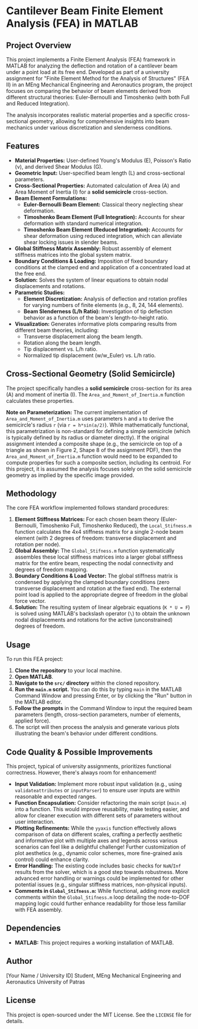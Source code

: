 # Cantilever Beam Finite Element Analysis (FEA) in MATLAB

## Project Overview

This project implements a Finite Element Analysis (FEA) framework in MATLAB for analyzing the deflection and rotation of a cantilever beam under a point load at its free end. Developed as part of a university assignment for "Finite Element Method for the Analysis of Structures" (FEA II) in an MEng Mechanical Engineering and Aeronautics program, the project focuses on comparing the behavior of beam elements derived from different structural theories: Euler-Bernoulli and Timoshenko (with both Full and Reduced Integration).

The analysis incorporates realistic material properties and a specific cross-sectional geometry, allowing for comprehensive insights into beam mechanics under various discretization and slenderness conditions.

## Features

*   **Material Properties:** User-defined Young's Modulus (E), Poisson's Ratio (ν), and derived Shear Modulus (G).
*   **Geometric Input:** User-specified beam length (L) and cross-sectional parameters.
*   **Cross-Sectional Properties:** Automated calculation of Area (A) and Area Moment of Inertia (I) for a **solid semicircle** cross-section.
*   **Beam Element Formulations:**
    *   **Euler-Bernoulli Beam Element:** Classical theory neglecting shear deformation.
    *   **Timoshenko Beam Element (Full Integration):** Accounts for shear deformation with standard numerical integration.
    *   **Timoshenko Beam Element (Reduced Integration):** Accounts for shear deformation using reduced integration, which can alleviate shear locking issues in slender beams.
*   **Global Stiffness Matrix Assembly:** Robust assembly of element stiffness matrices into the global system matrix.
*   **Boundary Conditions & Loading:** Imposition of fixed boundary conditions at the clamped end and application of a concentrated load at the free end.
*   **Solution:** Solves the system of linear equations to obtain nodal displacements and rotations.
*   **Parametric Studies:**
    *   **Element Discretization:** Analysis of deflection and rotation profiles for varying numbers of finite elements (e.g., 8, 24, 144 elements).
    *   **Beam Slenderness (L/h Ratio):** Investigation of tip deflection behavior as a function of the beam's length-to-height ratio.
*   **Visualization:** Generates informative plots comparing results from different beam theories, including:
    *   Transverse displacement along the beam length.
    *   Rotation along the beam length.
    *   Tip displacement vs. L/h ratio.
    *   Normalized tip displacement (w/w_Euler) vs. L/h ratio.

## Cross-Sectional Geometry (Solid Semicircle)

The project specifically handles a **solid semicircle** cross-section for its area (A) and moment of inertia (I). The `Area_and_Moment_of_Inertia.m` function calculates these properties.

**Note on Parameterization:** The current implementation of `Area_and_Moment_of_Inertia.m` uses parameters `h` and `a` to derive the semicircle's radius `r` (via `r = h*sin(a/2)`). While mathematically functional, this parametrization is non-standard for defining a simple semicircle (which is typically defined by its radius or diameter directly). If the original assignment intended a composite shape (e.g., the semicircle on top of a triangle as shown in Figure 2, Shape 8 of the assignment PDF), then the `Area_and_Moment_of_Inertia.m` function would need to be expanded to compute properties for such a composite section, including its centroid. For this project, it is assumed the analysis focuses solely on the solid semicircle geometry as implied by the specific image provided.

## Methodology

The core FEA workflow implemented follows standard procedures:

1.  **Element Stiffness Matrices:** For each chosen beam theory (Euler-Bernoulli, Timoshenko Full, Timoshenko Reduced), the `Local_Stifness.m` function calculates the 4x4 stiffness matrix for a single 2-node beam element (with 2 degrees of freedom: transverse displacement and rotation per node).
2.  **Global Assembly:** The `Global_Stifness.m` function systematically assembles these local stiffness matrices into a larger global stiffness matrix for the entire beam, respecting the nodal connectivity and degrees of freedom mapping.
3.  **Boundary Conditions & Load Vector:** The global stiffness matrix is condensed by applying the clamped boundary conditions (zero transverse displacement and rotation at the fixed end). The external point load is applied to the appropriate degree of freedom in the global force vector.
4.  **Solution:** The resulting system of linear algebraic equations (`K * U = F`) is solved using MATLAB's backslash operator (`\`) to obtain the unknown nodal displacements and rotations for the active (unconstrained) degrees of freedom.

## Usage

To run this FEA project:

1.  **Clone the repository** to your local machine.
2.  **Open MATLAB**.
3.  **Navigate to the `src/` directory** within the cloned repository.
4.  **Run the `main.m` script.** You can do this by typing `main` in the MATLAB Command Window and pressing Enter, or by clicking the "Run" button in the MATLAB editor.
5.  **Follow the prompts** in the Command Window to input the required beam parameters (length, cross-section parameters, number of elements, applied force).
6.  The script will then process the analysis and generate various plots illustrating the beam's behavior under different conditions.

## Code Quality & Possible Improvements

This project, typical of university assignments, prioritizes functional correctness. However, there's always room for enhancement!

*   **Input Validation:** Implement more robust input validation (e.g., using `validateattributes` or `inputParser`) to ensure user inputs are within reasonable and expected ranges.
*   **Function Encapsulation:** Consider refactoring the main script (`main.m`) into a function. This would improve reusability, make testing easier, and allow for cleaner execution with different sets of parameters without user interaction.
*   **Plotting Refinements:** While the `yyaxis` function effectively allows comparison of data on different scales, crafting a perfectly aesthetic and informative plot with multiple axes and legends across various scenarios can feel like a delightful challenge! Further customization of plot aesthetics (e.g., dynamic color schemes, more fine-grained axis control) could enhance clarity.
*   **Error Handling:** The existing code includes basic checks for `NaN`/`Inf` results from the solver, which is a good step towards robustness. More advanced error handling or warnings could be implemented for other potential issues (e.g., singular stiffness matrices, non-physical inputs).
*   **Comments in `Global_Stifness.m`:** While functional, adding more explicit comments within the `Global_Stifness.m` loop detailing the node-to-DOF mapping logic could further enhance readability for those less familiar with FEA assembly.

## Dependencies

*   **MATLAB:** This project requires a working installation of MATLAB.

## Author

[Your Name / University ID]
Student, MEng Mechanical Engineering and Aeronautics
University of Patras

## License

This project is open-sourced under the MIT License. See the `LICENSE` file for details.
